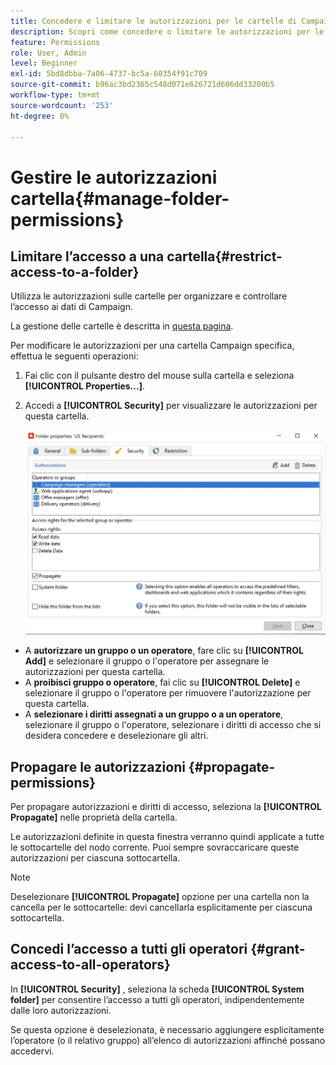 ```yaml
---
title: Concedere e limitare le autorizzazioni per le cartelle di Campaign
description: Scopri come concedere o limitare le autorizzazioni per le cartelle
feature: Permissions
role: User, Admin
level: Beginner
exl-id: 5bd8dbba-7a06-4737-bc5a-60354f91c709
source-git-commit: b96ac3bd2365c548d071e626721d606dd33200b5
workflow-type: tm+mt
source-wordcount: '253'
ht-degree: 0%

---
```


# Gestire le autorizzazioni cartella{#manage-folder-permissions}

## Limitare l’accesso a una cartella{#restrict-access-to-a-folder}

Utilizza le autorizzazioni sulle cartelle per organizzare e controllare l’accesso ai dati di Campaign.

La gestione delle cartelle è descritta in [questa pagina](../audiences/folders-and-views.md).

Per modificare le autorizzazioni per una cartella Campaign specifica, effettua le seguenti operazioni:

1. Fai clic con il pulsante destro del mouse sulla cartella e seleziona **[!UICONTROL Properties...]**.
1. Accedi a **[!UICONTROL Security]** per visualizzare le autorizzazioni per questa cartella.

   ![](assets/folder-permissions.png)

* A **autorizzare un gruppo o un operatore**, fare clic su **[!UICONTROL Add]** e selezionare il gruppo o l&#39;operatore per assegnare le autorizzazioni per questa cartella.
* A **proibisci gruppo o operatore**, fai clic su **[!UICONTROL Delete]** e selezionare il gruppo o l&#39;operatore per rimuovere l&#39;autorizzazione per questa cartella.
* A **selezionare i diritti assegnati a un gruppo o a un operatore**, selezionare il gruppo o l&#39;operatore, selezionare i diritti di accesso che si desidera concedere e deselezionare gli altri.

## Propagare le autorizzazioni {#propagate-permissions}

Per propagare autorizzazioni e diritti di accesso, seleziona la **[!UICONTROL Propagate]** nelle proprietà della cartella.

Le autorizzazioni definite in questa finestra verranno quindi applicate a tutte le sottocartelle del nodo corrente. Puoi sempre sovraccaricare queste autorizzazioni per ciascuna sottocartella.

>[!NOTE]
>
>Deselezionare **[!UICONTROL Propagate]** opzione per una cartella non la cancella per le sottocartelle: devi cancellarla esplicitamente per ciascuna sottocartella.

## Concedi l’accesso a tutti gli operatori {#grant-access-to-all-operators}

In **[!UICONTROL Security]** , seleziona la scheda **[!UICONTROL System folder]** per consentire l’accesso a tutti gli operatori, indipendentemente dalle loro autorizzazioni.

Se questa opzione è deselezionata, è necessario aggiungere esplicitamente l’operatore (o il relativo gruppo) all’elenco di autorizzazioni affinché possano accedervi.
